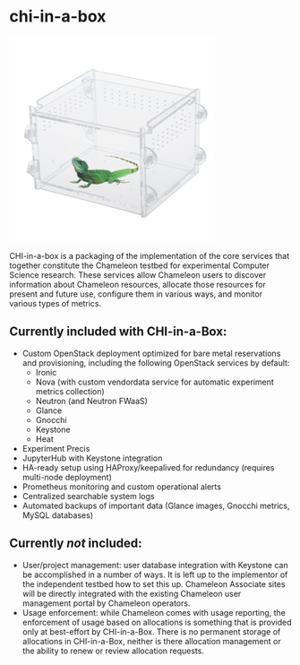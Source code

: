 # chi-in-a-box

![chi-in-a-box](./chi-in-a-box.png)

CHI-in-a-box is a packaging of the implementation of the core services that together constitute the Chameleon testbed for experimental Computer Science research. These services allow Chameleon users to discover information about Chameleon resources, allocate those resources for present and future use, configure them in various ways, and monitor various types of metrics.

## Currently included with CHI-in-a-Box:

- Custom OpenStack deployment optimized for bare metal reservations and provisioning, including the following OpenStack services by default:
  - Ironic
  - Nova (with custom vendordata service for automatic experiment metrics collection)
  - Neutron (and Neutron FWaaS)
  - Glance
  - Gnocchi
  - Keystone
  - Heat
- Experiment Precis
- JupyterHub with Keystone integration
- HA-ready setup using HAProxy/keepalived for redundancy (requires multi-node deployment)
- Prometheus monitoring and custom operational alerts
- Centralized searchable system logs
- Automated backups of important data (Glance images, Gnocchi metrics, MySQL databases)

## Currently _not_ included:

- User/project management: user database integration with Keystone can be accomplished in a number of ways. It is left up to the implementor of the independent testbed how to set this up. Chameleon Associate sites will be directly integrated with the existing Chameleon user management portal by Chameleon operators.
- Usage enforcement: while Chameleon comes with usage reporting, the enforcement of usage based on allocations is something that is provided only at best-effort by CHI-in-a-Box. There is no permanent storage of allocations in CHI-in-a-Box, neither is there allocation management or the ability to renew or review allocation requests.
